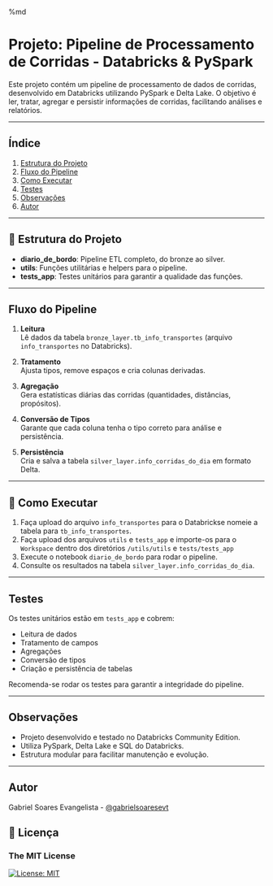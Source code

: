 %md
# Projeto: Pipeline de Processamento de Corridas - Databricks & PySpark

Este projeto contém um pipeline de processamento de dados de corridas, desenvolvido em Databricks utilizando PySpark e Delta Lake. O objetivo é ler, tratar, agregar e persistir informações de corridas, facilitando análises e relatórios.

---

## Índice

1. [Estrutura do Projeto](#-estrutura-do-projeto)
2. [Fluxo do Pipeline](#fluxo-do-pipeline)
3. [Como Executar](#-como-executar)
4. [Testes](#testes)
5. [Observações](#observações)
6. [Autor](#autor)

---

## 📁 Estrutura do Projeto

- **diario_de_bordo**: Pipeline ETL completo, do bronze ao silver.
- **utils**: Funções utilitárias e helpers para o pipeline.
- **tests_app**: Testes unitários para garantir a qualidade das funções.

---

## Fluxo do Pipeline

1. **Leitura**  
   Lê dados da tabela `bronze_layer.tb_info_transportes` (arquivo `info_transportes` no Databricks).

2. **Tratamento**  
   Ajusta tipos, remove espaços e cria colunas derivadas.

3. **Agregação**  
   Gera estatísticas diárias das corridas (quantidades, distâncias, propósitos).

4. **Conversão de Tipos**  
   Garante que cada coluna tenha o tipo correto para análise e persistência.

5. **Persistência**  
   Cria e salva a tabela `silver_layer.info_corridas_do_dia` em formato Delta.

---

## 🚀 Como Executar

1. Faça upload do arquivo `info_transportes` para o Databrickse nomeie a tabela para `tb_info_transportes`.
2. Faça upload dos arquivos `utils` e `tests_app` e importe-os para o `Workspace` dentro dos diretórios `/utils/utils` e `tests/tests_app`
3. Execute o notebook `diario_de_bordo` para rodar o pipeline.
4. Consulte os resultados na tabela `silver_layer.info_corridas_do_dia`.

---

## Testes

Os testes unitários estão em `tests_app` e cobrem:
- Leitura de dados
- Tratamento de campos
- Agregações
- Conversão de tipos
- Criação e persistência de tabelas

Recomenda-se rodar os testes para garantir a integridade do pipeline.

---

## Observações

- Projeto desenvolvido e testado no Databricks Community Edition.
- Utiliza PySpark, Delta Lake e SQL do Databricks.
- Estrutura modular para facilitar manutenção e evolução.

---

## Autor

Gabriel Soares Evangelista - [@gabrielsoaresevt](https://www.linkedin.com/in/gabriel-soares-evangelista)

## 📄 Licença
### The MIT License
[![License: MIT](https://img.shields.io/badge/License-MIT-yellow.svg)](https://opensource.org/licenses/MIT)